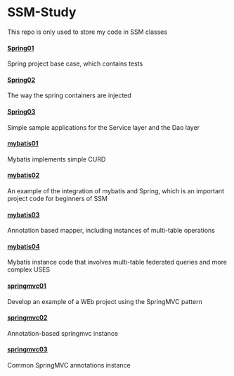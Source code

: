# SSM-Study
This repo is only used to store my code in SSM classes

#### [Spring01](https://github.com/mathors/SSM-Study/tree/master/Spring01)

Spring project base case, which contains tests

#### [Spring02](https://github.com/mathors/SSM-Study/tree/master/spring02)

The way the spring containers are injected

#### [Spring03](https://github.com/mathors/SSM-Study/tree/master/spring03)

Simple sample applications for the Service layer and the Dao layer

#### [mybatis01](https://github.com/mathors/SSM-Study/tree/master/mybatis01)

Mybatis implements simple CURD

#### [mybatis02](https://github.com/mathors/SSM-Study/tree/master/mybatis02)

An example of the integration of mybatis and Spring, which is an important project code for beginners of SSM

#### [mybatis03](https://github.com/mathors/SSM-Study/tree/master/mybatis03)

Annotation based mapper, including instances of multi-table operations

#### [mybatis04](https://github.com/mathors/SSM-Study/tree/master/mybatis04)

Mybatis instance code that involves multi-table federated queries and more complex USES

#### [springmvc01](https://github.com/mathors/SSM-Study/tree/master/springmvc01)

Develop an example of a WEb project using the SpringMVC pattern

#### [springmvc02](https://github.com/mathors/SSM-Study/tree/master/springmvc02)

Annotation-based springmvc instance

#### [springmvc03](https://github.com/mathors/SSM-Study/tree/master/springmvc03)

Common SpringMVC annotations instance